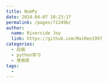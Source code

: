 ```yaml
---
title: NumPy
date: 2024-04-07 10:23:17
permalink: /pages/71249b/
author:
  name: Riverside Joy
  link: https://github.com/MaiRen1997
categories:
  - 后端
  - python学习
  - 常用库
tags:
  - 
---
```

